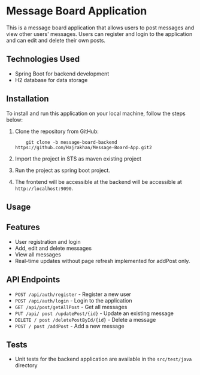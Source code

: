 # Message Board Application

This is a message board application that allows users to post messages and view other users' messages. Users can register and login to the application and can edit and delete their own posts.

## Technologies Used
- Spring Boot for backend development
- H2 database for data storage
## Installation
To install and run this application on your local machine, follow the steps below:
1. Clone the repository from GitHub:

           git clone -b message-board-backend https://github.com/Hajrakhan/Message-Board-App.git2

2. Import the project in STS as maven existing project
3. Run the project as spring boot project.
4. The frontend will be accessible at the backend will be accessible at `http://localhost:9090`.
## Usage
## Features
- User registration and login
- Add, edit and delete messages
- View all messages
- Real-time updates without page refresh implemented for addPost only.
## API Endpoints
- `POST /api/auth/register` - Register a new user
- `POST /api/auth/login` - Login to the application
- `GET /api/post/getAllPost` - Get all messages
- `PUT /api/ post /updatePost/{id}` - Update an existing message
- `DELETE / post /deletePostById/{id}` - Delete a message
- `POST / post /addPost` - Add a new message
## Tests
- Unit tests for the backend application are available in the `src/test/java` directory
